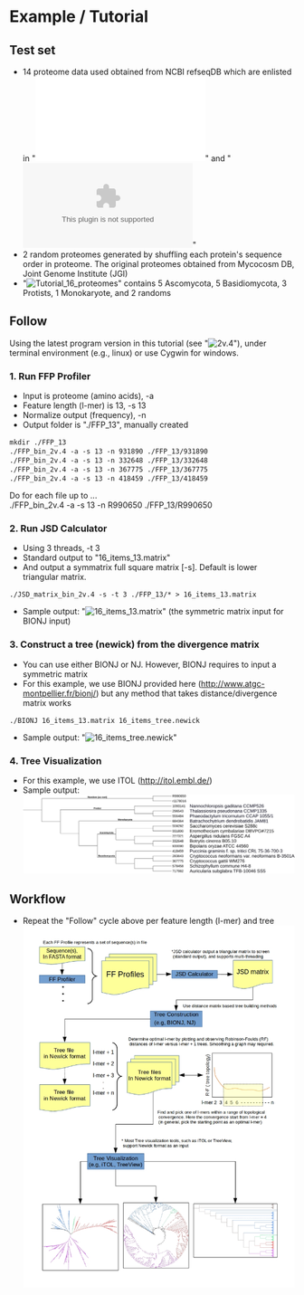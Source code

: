 # Example / Tutorial

## Test set

* 14 proteome data used obtained from NCBI refseqDB which are enlisted in "![16_items_list.ods](16_items_list.ods)" and "![16_items_list.xlsx](16_items_list.xlsx)"
* 2 random proteomes generated by shuffling each protein's sequence order in proteome. The original proteomes obtained from Mycocosm DB, Joint Genome Institute (JGI)
* "![Tutorial_16_proteomes](Tutorial_16_proteomes)" contains 5 Ascomycota, 5 Basidiomycota, 3 Protists, 1 Monokaryote, and 2 randoms

## Follow

Using the latest program version in this tutorial (see "![2v.4](../versions/2v.4.x)"), under terminal environment (e.g., linux) or use Cygwin for windows.

### 1. Run FFP Profiler

* Input is proteome (amino acids), -a  
* Feature length (l-mer) is 13, -s 13  
* Normalize output (frequency), -n  
* Output folder is "./FFP_13", manually created  

```console
mkdir ./FFP_13
./FFP_bin_2v.4 -a -s 13 -n 931890 ./FFP_13/931890  
./FFP_bin_2v.4 -a -s 13 -n 332648 ./FFP_13/332648  
./FFP_bin_2v.4 -a -s 13 -n 367775 ./FFP_13/367775  
./FFP_bin_2v.4 -a -s 13 -n 418459 ./FFP_13/418459  
```

Do for each file up to ...  
./FFP_bin_2v.4 -a -s 13 -n R990650 ./FFP_13/R990650  

### 2. Run JSD Calculator

* Using 3 threads, -t 3  
* Standard output to "16_items_13.matrix"
* And output a symmatrix full square matrix [-s]. Default is lower triangular matrix.

```console
./JSD_matrix_bin_2v.4 -s -t 3 ./FFP_13/* > 16_items_13.matrix  
```

* Sample output: "![16_items_13.matrix](16_items_13.matrix)" (the symmetric matrix input for BIONJ input)  

### 3. Construct a tree (newick) from the divergence matrix

* You can use either BIONJ or NJ. However, BIONJ requires to input a symmetric matrix  
* For this example, we use BIONJ provided here (http://www.atgc-montpellier.fr/bionj/) but any method that takes distance/divergence matrix works  

```console
./BIONJ 16_items_13.matrix 16_items_tree.newick  
```

* Sample output: "![16_items_tree.newick](16_items_tree.newick)"  


### 4. Tree Visualization

* For this example, we use ITOL (http://itol.embl.de/)
* Sample output: ![Tutorial-16_items_tree.png](Tutorial-16_items_tree.png)  

## Workflow

* Repeat the "Follow" cycle above per feature length (l-mer) and tree  
![Workflow](FFP_flowchart_v4.jpg)
